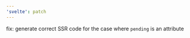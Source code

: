 ```yaml
---
'svelte': patch
---
```


fix: generate correct  SSR code for the case where `pending` is an attribute
